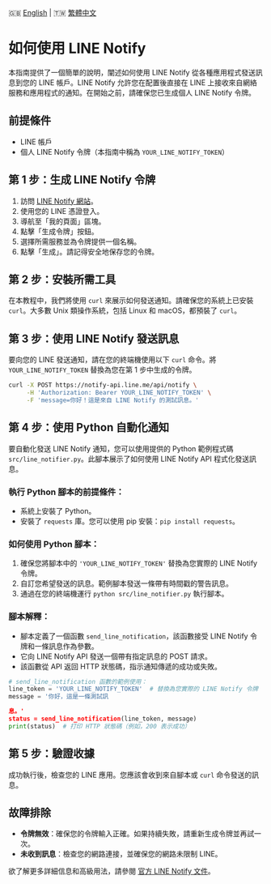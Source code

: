 🇬🇧 [English](docs/en/line_notify_guide_en.md) | 🇹🇼 [繁體中文](docs/zh/line_notify_guide_zh.md)

# 如何使用 LINE Notify

本指南提供了一個簡單的說明，闡述如何使用 LINE Notify 從各種應用程式發送訊息到您的 LINE 帳戶。LINE Notify 允許您在配置後直接在 LINE 上接收來自網絡服務和應用程式的通知。在開始之前，請確保您已生成個人 LINE Notify 令牌。

## 前提條件

- LINE 帳戶
- 個人 LINE Notify 令牌（本指南中稱為 `YOUR_LINE_NOTIFY_TOKEN`）

## 第 1 步：生成 LINE Notify 令牌

1. 訪問 [LINE Notify 網站](https://notify-bot.line.me/zh_TW/)。
2. 使用您的 LINE 憑證登入。
3. 導航至「我的頁面」區塊。
4. 點擊「生成令牌」按鈕。
5. 選擇所需服務並為令牌提供一個名稱。
6. 點擊「生成」。請記得安全地保存您的令牌。

## 第 2 步：安裝所需工具

在本教程中，我們將使用 `curl` 來展示如何發送通知。請確保您的系統上已安裝 `curl`。大多數 Unix 類操作系統，包括 Linux 和 macOS，都預裝了 `curl`。

## 第 3 步：使用 LINE Notify 發送訊息

要向您的 LINE 發送通知，請在您的終端機使用以下 `curl` 命令。將 `YOUR_LINE_NOTIFY_TOKEN` 替換為您在第 1 步中生成的令牌。

```bash
curl -X POST https://notify-api.line.me/api/notify \
     -H 'Authorization: Bearer YOUR_LINE_NOTIFY_TOKEN' \
     -F 'message=你好！這是來自 LINE Notify 的測試訊息。'
```

## 第 4 步：使用 Python 自動化通知

要自動化發送 LINE Notify 通知，您可以使用提供的 Python 範例程式碼 `src/line_notifier.py`。此腳本展示了如何使用 LINE Notify API 程式化發送訊息。

### 執行 Python 腳本的前提條件：

- 系統上安裝了 Python。
- 安裝了 `requests` 庫。您可以使用 pip 安裝：`pip install requests`。

### 如何使用 Python 腳本：

1. 確保您將腳本中的 `'YOUR_LINE_NOTIFY_TOKEN'` 替換為您實際的 LINE Notify 令牌。
2. 自訂您希望發送的訊息。範例腳本發送一條帶有時間戳的警告訊息。
3. 通過在您的終端機運行 `python src/line_notifier.py` 執行腳本。

### 腳本解釋：

- 腳本定義了一個函數 `send_line_notification`，該函數接受 LINE Notify 令牌和一條訊息作為參數。
- 它向 LINE Notify API 發送一個帶有指定訊息的 POST 請求。
- 該函數從 API 返回 HTTP 狀態碼，指示通知傳遞的成功或失敗。

```python
# send_line_notification 函數的範例使用：
line_token = 'YOUR_LINE_NOTIFY_TOKEN'  # 替換為您實際的 LINE Notify 令牌
message = '你好，這是一條測試訊

息。'
status = send_line_notification(line_token, message)
print(status)  # 打印 HTTP 狀態碼（例如，200 表示成功）
```

## 第 5 步：驗證收據

成功執行後，檢查您的 LINE 應用。您應該會收到來自腳本或 `curl` 命令發送的訊息。

## 故障排除

- **令牌無效**：確保您的令牌輸入正確。如果持續失敗，請重新生成令牌並再試一次。
- **未收到訊息**：檢查您的網路連接，並確保您的網路未限制 LINE。

欲了解更多詳細信息和高級用法，請參閱 [官方 LINE Notify 文件](https://notify-bot.line.me/doc/en/)。